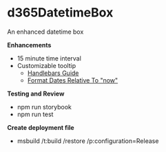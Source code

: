 # d365DatetimeBox
An enhanced datetime box

**Enhancements**
- 15 minute time interval
- Customizable tooltip
  - [Handlebars Guide](https://handlebarsjs.com/guide/)
  - [Format Dates Relative To "now"](https://formatjs.io/handlebars/#formatRelative)
  
**Testing and Review**
  - npm run storybook
  - npm run test

**Create deployment file**
- msbuild /t:build /restore /p:configuration=Release
